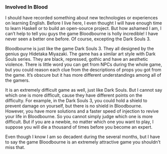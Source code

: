 ### Involved In Blood
I should have recorded something about new technologies or experiences on learning English.  Before I live here, I even thought I will have enough time to learn Haskell or to build an open-source project. But how ashamed I am, I can’t help to tell you guys the game Bloodbourne is holly incredible! I have never seen a better one before. Of course, excepting the Dark Souls 3.

Bloodbourne is just like the game Dark Souls 3. They all designed by the genius guy Hidetaka Miyazaki. The game has a similar art style with Dark Souls series. They are black, repressed, gothic and have an aesthetic violence. There is little word you can get from NPCs during the whole game, but you could reason each clue from the descriptions of props you got from the game. It’s obscure but it has more different understandings among all of the gamers.

It is an extremely difficult game as well, just like Dark Souls. But I cannot say which one is more difficult, cause they have different points on the difficulty. For example, in the Dark Souls 3, you could hold a shield to prevent damage on yourself, but there is no shield in Bloodbourne. However, you have more solutions and a faster speed of injection to revive your life in Bloodbourne. So you cannot simply judge which one is more difficult. But if you are a newbie, no matter which one you want to play, I suppose you will die a thousand of times before you become an expert.

Even though I know I am so decadent during the several months, but I have to say the game Bloodbourne is an extremely attractive game you shouldn’t miss that.
